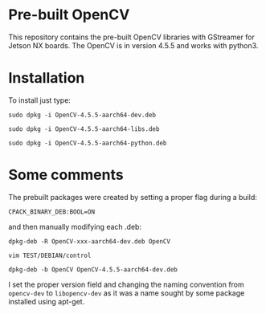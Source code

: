 # Pre-built OpenCV

This repository contains the pre-built OpenCV libraries with GStreamer for Jetson NX boards. The OpenCV is in version 4.5.5 and works with python3.

# Installation

To install just type:

`sudo dpkg -i OpenCV-4.5.5-aarch64-dev.deb`

`sudo dpkg -i OpenCV-4.5.5-aarch64-libs.deb`

`sudo dpkg -i OpenCV-4.5.5-aarch64-python.deb`

# Some comments

The prebuilt packages were created by setting a proper flag during a build:

`CPACK_BINARY_DEB:BOOL=ON`

and then manually modifying each .deb:

`dpkg-deb -R OpenCV-xxx-aarch64-dev.deb OpenCV`

`vim TEST/DEBIAN/control `

`dpkg-deb -b OpenCV OpenCV-4.5.5-aarch64-dev.deb`

I set the proper version field and changing the naming convention from `opencv-dev` to `libopencv-dev` as it was a name sought by some package installed using apt-get.
